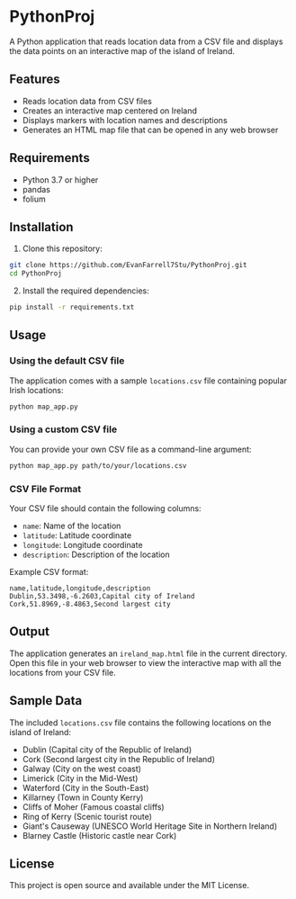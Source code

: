 # PythonProj

A Python application that reads location data from a CSV file and displays the data points on an interactive map of the island of Ireland.

## Features

- Reads location data from CSV files
- Creates an interactive map centered on Ireland
- Displays markers with location names and descriptions
- Generates an HTML map file that can be opened in any web browser

## Requirements

- Python 3.7 or higher
- pandas
- folium

## Installation

1. Clone this repository:
```bash
git clone https://github.com/EvanFarrell7Stu/PythonProj.git
cd PythonProj
```

2. Install the required dependencies:
```bash
pip install -r requirements.txt
```

## Usage

### Using the default CSV file

The application comes with a sample `locations.csv` file containing popular Irish locations:

```bash
python map_app.py
```

### Using a custom CSV file

You can provide your own CSV file as a command-line argument:

```bash
python map_app.py path/to/your/locations.csv
```

### CSV File Format

Your CSV file should contain the following columns:
- `name`: Name of the location
- `latitude`: Latitude coordinate
- `longitude`: Longitude coordinate
- `description`: Description of the location

Example CSV format:
```csv
name,latitude,longitude,description
Dublin,53.3498,-6.2603,Capital city of Ireland
Cork,51.8969,-8.4863,Second largest city
```

## Output

The application generates an `ireland_map.html` file in the current directory. Open this file in your web browser to view the interactive map with all the locations from your CSV file.

## Sample Data

The included `locations.csv` file contains the following locations on the island of Ireland:
- Dublin (Capital city of the Republic of Ireland)
- Cork (Second largest city in the Republic of Ireland)
- Galway (City on the west coast)
- Limerick (City in the Mid-West)
- Waterford (City in the South-East)
- Killarney (Town in County Kerry)
- Cliffs of Moher (Famous coastal cliffs)
- Ring of Kerry (Scenic tourist route)
- Giant's Causeway (UNESCO World Heritage Site in Northern Ireland)
- Blarney Castle (Historic castle near Cork)

## License

This project is open source and available under the MIT License.